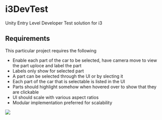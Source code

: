 # i3DevTest
Unity Entry Level Developer Test solution for i3

## Requirements

This particular project requires the following

* Enable each part of the car to be selected, have camera move to view the part uploce and label the part
* Labels only show for selected part
* A part can be selected through the UI or by slecting it
* Each part of the car that is selectable is listed  in the UI
* Parts should  highlight somehow when hovered over to show that they are clickable
* UI should scale with various aspect ratios
* Modular implementation preferred for scalability


![](i3.gif)
